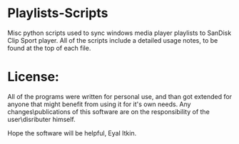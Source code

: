 # Playlists-Scripts
Misc python scripts used to sync windows media player playlists to SanDisk Clip Sport player.
All of the scripts include a detailed usage notes, to be found at the top of each file.

License:
========
All of the programs were written for personal use, and than got extended for
anyone that might benefit from using it for it's own needs.
Any changes\publications of this software are on the responsibility
of the user\disributer himself.

Hope the software will be helpful,
Eyal Itkin.